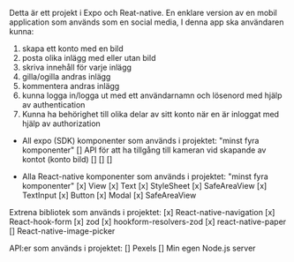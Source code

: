 Detta är ett projekt i Expo och Reat-native.
En enklare version av en mobil application som används som en social media, 
I denna app ska användaren kunna:
1. skapa ett konto med en bild
2. posta olika inlägg med eller utan bild
3. skriva innehåll för varje inlägg
4. gilla/ogilla andras inlägg
5. kommentera andras inlägg
7. kunna logga in/logga ut med ett användarnamn och lösenord med hjälp av authentication 
8. Kunna ha behörighet till olika delar av sitt konto när en är inloggat med hjälp av authorization


- All expo (SDK) komponenter som används i projektet:
"minst fyra komponenter"
[] API för att ha tillgång till kameran vid skapande av kontot (konto bild)
[]
[]
[]

- Alla React-native komponenter som används i projektet:
"minst fyra komponenter"
[x] View
[x] Text
[x] StyleSheet
[x] SafeAreaView
[x] TextInput
[x] Button
[x] Modal
[x] SafeAreaView


Extrena bibliotek som används i projektet:
[x] React-native-navigation
[x] React-hook-form
[x] zod
[x] hookform-resolvers-zod
[x] react-native-paper
[]  React-native-image-picker


API:er som används i projektet:
[] Pexels
[] Min egen Node.js server



